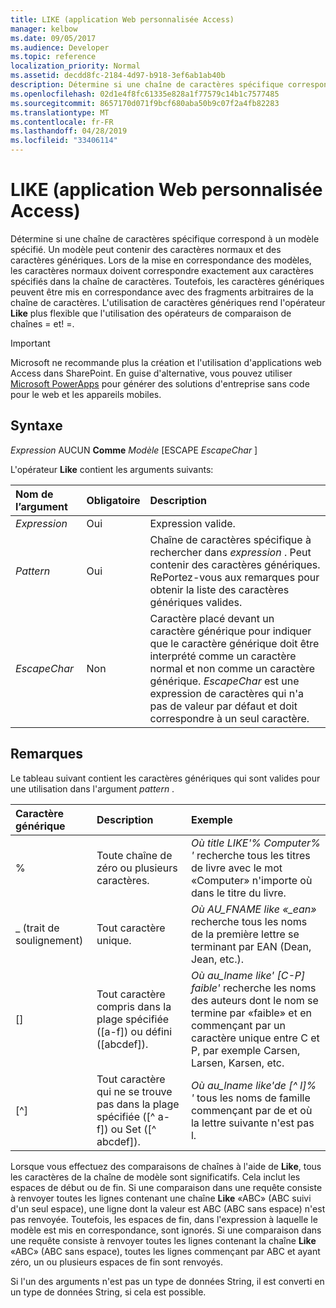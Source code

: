 ```yaml
---
title: LIKE (application Web personnalisée Access)
manager: kelbow
ms.date: 09/05/2017
ms.audience: Developer
ms.topic: reference
localization_priority: Normal
ms.assetid: decdd8fc-2184-4d97-b918-3ef6ab1ab40b
description: Détermine si une chaîne de caractères spécifique correspond à un modèle spécifié. Un modèle peut contenir des caractères normaux et des caractères génériques. Lors de la mise en correspondance des modèles, les caractères normaux doivent correspondre exactement aux caractères spécifiés dans la chaîne de caractères. Toutefois, les caractères génériques peuvent être mis en correspondance avec des fragments arbitraires de la chaîne de caractères. L'utilisation de caractères génériques rend l'opérateur LIKE plus flexible que l'utilisation des opérateurs de comparaison de chaînes = et! =.
ms.openlocfilehash: 02d1e4f8fc61335e828a1f77579c14b1c7577485
ms.sourcegitcommit: 8657170d071f9bcf680aba50b9c07f2a4fb82283
ms.translationtype: MT
ms.contentlocale: fr-FR
ms.lasthandoff: 04/28/2019
ms.locfileid: "33406114"
---
```

# <a name="like-access-custom-web-app"></a>LIKE (application Web personnalisée Access)

Détermine si une chaîne de caractères spécifique correspond à un modèle spécifié. Un modèle peut contenir des caractères normaux et des caractères génériques. Lors de la mise en correspondance des modèles, les caractères normaux doivent correspondre exactement aux caractères spécifiés dans la chaîne de caractères. Toutefois, les caractères génériques peuvent être mis en correspondance avec des fragments arbitraires de la chaîne de caractères. L'utilisation de caractères génériques rend l'opérateur **Like** plus flexible que l'utilisation des opérateurs de comparaison de chaînes = et! =. 
  
> [!IMPORTANT]
> Microsoft ne recommande plus la création et l'utilisation d'applications web Access dans SharePoint. En guise d'alternative, vous pouvez utiliser [Microsoft PowerApps](https://powerapps.microsoft.com/en-us/) pour générer des solutions d'entreprise sans code pour le web et les appareils mobiles. 
  
## <a name="syntax"></a>Syntaxe

 *Expression*  AUCUN **Comme** *Modèle*  [ESCAPE *EscapeChar* ] 
  
L'opérateur **Like** contient les arguments suivants: 
  
|**Nom de l’argument**|**Obligatoire**|**Description**|
|:-----|:-----|:-----|
| *Expression*  <br/> |Oui  <br/> |Expression valide.  <br/> |
| *Pattern*  <br/> |Oui  <br/> |Chaîne de caractères spécifique à rechercher dans *expression* . Peut contenir des caractères génériques. RePortez-vous aux remarques pour obtenir la liste des caractères génériques valides.  <br/> |
| *EscapeChar*  <br/> |Non  <br/> |Caractère placé devant un caractère générique pour indiquer que le caractère générique doit être interprété comme un caractère normal et non comme un caractère générique.  *EscapeChar* est une expression de caractères qui n'a pas de valeur par défaut et doit correspondre à un seul caractère.  <br/> |
   
## <a name="remarks"></a>Remarques

Le tableau suivant contient les caractères génériques qui sont valides pour une utilisation dans l'argument *pattern* . 
  
|**Caractère générique**|**Description**|**Exemple**|
|:-----|:-----|:-----|
|%  <br/> |Toute chaîne de zéro ou plusieurs caractères.  <br/> | *Où title LIKE'% Computer% '* recherche tous les titres de livre avec le mot «Computer» n'importe où dans le titre du livre.  <br/> |
|_ (trait de soulignement)  <br/> |Tout caractère unique.  <br/> | *Où AU_FNAME like «_ean»* recherche tous les noms de la première lettre se terminant par EAN (Dean, Jean, etc.).  <br/> |
|[]  <br/> |Tout caractère compris dans la plage spécifiée ([a-f]) ou défini ([abcdef]).  <br/> | *Où au_lname like' [C-P] faible'* recherche les noms des auteurs dont le nom se termine par «faible» et en commençant par un caractère unique entre C et P, par exemple Carsen, Larsen, Karsen, etc.  <br/> |
|[^]  <br/> |Tout caractère qui ne se trouve pas dans la plage spécifiée ([^ a-f]) ou Set ([^ abcdef]).  <br/> | *Où au_lname like'de [^ l]% '* tous les noms de famille commençant par de et où la lettre suivante n'est pas l.  <br/> |
   
Lorsque vous effectuez des comparaisons de chaînes à l'aide de **Like**, tous les caractères de la chaîne de modèle sont significatifs. Cela inclut les espaces de début ou de fin. Si une comparaison dans une requête consiste à renvoyer toutes les lignes contenant une chaîne **Like** «ABC» (ABC suivi d'un seul espace), une ligne dont la valeur est ABC (ABC sans espace) n'est pas renvoyée. Toutefois, les espaces de fin, dans l'expression à laquelle le modèle est mis en correspondance, sont ignorés. Si une comparaison dans une requête consiste à renvoyer toutes les lignes contenant la chaîne **Like** «ABC» (ABC sans espace), toutes les lignes commençant par ABC et ayant zéro, un ou plusieurs espaces de fin sont renvoyés. 
  
Si l'un des arguments n'est pas un type de données String, il est converti en un type de données String, si cela est possible.
  

